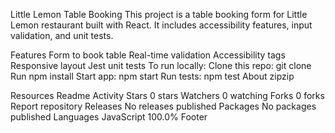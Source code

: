 Little Lemon Table Booking
This project is a table booking form for Little Lemon restaurant built with React. It includes accessibility features, input validation, and unit tests.

Features
Form to book table
Real-time validation
Accessibility tags
Responsive layout
Jest unit tests
To run locally:
Clone this repo: git clone <url>
Run npm install
Start app: npm start
Run tests: npm test
About
zipzip

Resources
 Readme
 Activity
Stars
 0 stars
Watchers
 0 watching
Forks
 0 forks
Report repository
Releases
No releases published
Packages
No packages published
Languages
JavaScript
100.0%
Footer
